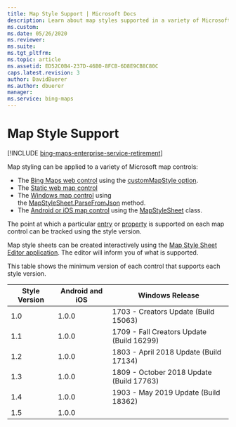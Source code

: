 ```yaml
---
title: Map Style Support | Microsoft Docs
description: Learn about map styles supported in a variety of Microsoft map controls with a list showing the controls that support it, a link to the Map Style Sheet Editor application and a table showing the minimum version of each control that supports each style version.
ms.custom: 
ms.date: 05/26/2020
ms.reviewer: 
ms.suite: 
ms.tgt_pltfrm: 
ms.topic: article
ms.assetid: ED52C0B4-237D-46B0-8FCB-6D8E9CB8C80C
caps.latest.revision: 3
author: DavidBuerer
ms.author: dbuerer
manager: 
ms.service: bing-maps
---
```


# Map Style Support

[!INCLUDE [bing-maps-enterprise-service-retirement](../includes/bing-maps-enterprise-service-retirement.md)]

Map styling can be applied to a variety of Microsoft map controls:

* The [Bing Maps web control](../v8-web-control/index.md) using the [customMapStyle option](../v8-web-control/map-control-api/mapoptions-object.md).
* The [Static web map control](../rest-services/imagery/get-a-static-map.md)
* The [Windows map control](/uwp/api/windows.ui.xaml.controls.maps.mapcontrol) using the [MapStyleSheet.ParseFromJson](/uwp/api/windows.ui.xaml.controls.maps.mapstylesheet.parsefromjson#Windows_UI_Xaml_Controls_Maps_MapStyleSheet_ParseFromJson_System_String_) method.
* The [Android or iOS map control](../sdk-native/index.md) using the [MapStyleSheet](../sdk-native/map-control-api/mapstylesheet-class.md) class.

The point at which a particular [entry] or [property] is supported on each map control can be tracked using the style version.  

Map style sheets can be created interactively using the [Map Style Sheet Editor application](https://www.microsoft.com/store/productId/9NBHTCJT72FT). The editor will inform you of what is supported.

This table shows the minimum version of each control that supports each style version.

| Style Version | Android and iOS | Windows Release                            |
|---------------|-----------------|--------------------------------------------|
|  1.0          |  1.0.0          |  1703 - Creators Update (Build 15063)      |
|  1.1          |  1.0.0          |  1709 - Fall Creators Update (Build 16299) |
|  1.2          |  1.0.0          |  1803 - April 2018 Update (Build 17134)    |
|  1.3          |  1.0.0          |  1809 - October 2018 Update (Build 17763)  |
|  1.4          |  1.0.0          |  1903 - May 2019 Update (Build 18362)      |
|  1.5          |  1.0.0          |                                            |

[entry]: map-style-sheet-entries.md
[property]: map-style-sheet-entry-properties.md